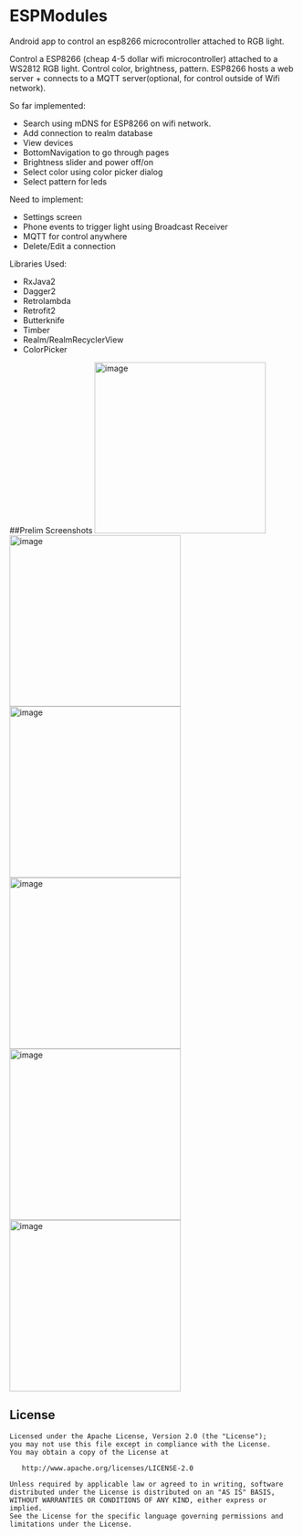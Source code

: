 # ESPModules
Android app to control an esp8266 microcontroller attached to RGB light.

Control a ESP8266 (cheap 4-5 dollar wifi microcontroller) attached to a WS2812 RGB light.
Control color, brightness, pattern.
ESP8266 hosts a web server + connects to a MQTT server(optional, for control outside of Wifi network). 

So far implemented: 
 - Search using mDNS for ESP8266 on wifi network.
 - Add connection to realm database
 - View devices 
 - BottomNavigation to go through pages
 - Brightness slider and power off/on
 - Select color using color picker dialog
 - Select pattern for leds
 
Need to implement:
 - Settings screen
 - Phone events to trigger light using Broadcast Receiver
 - MQTT for control anywhere
 - Delete/Edit a connection

Libraries Used:
 - RxJava2
 - Dagger2
 - Retrolambda
 - Retrofit2
 - Butterknife
 - Timber
 - Realm/RealmRecyclerView
 - ColorPicker

 ##Prelim Screenshots
 <img src="/screenshots/Screenshot_20170222-142854.png" alt="image" width="300">
 <img src="/screenshots/Screenshot_20170220-211337.png" alt="image" width="300">
 <img src="/screenshots/Screenshot_20170220-211346.png" alt="image" width="300">
 <img src="/screenshots/Screenshot_20170222-182624.png" alt="image" width="300">
 <img src="/screenshots/Screenshot_20170222-182630.png" alt="image" width="300">
 <img src="/screenshots/Screenshot_20170222-182634.png" alt="image" width="300">
 
 
 
License
-------

    Licensed under the Apache License, Version 2.0 (the "License");
    you may not use this file except in compliance with the License.
    You may obtain a copy of the License at

       http://www.apache.org/licenses/LICENSE-2.0

    Unless required by applicable law or agreed to in writing, software
    distributed under the License is distributed on an "AS IS" BASIS,
    WITHOUT WARRANTIES OR CONDITIONS OF ANY KIND, either express or implied.
    See the License for the specific language governing permissions and
    limitations under the License.
